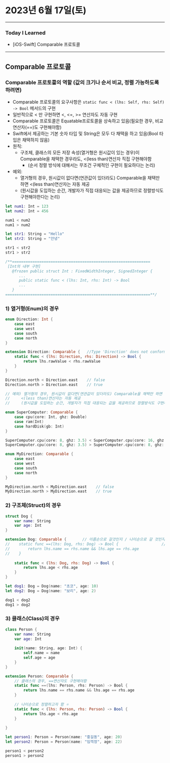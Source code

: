 # 2023년 6월 17일(토)

---

### Today I Learned 

- [iOS-Swift] Comparable 프로토콜

---

## Comparable 프로토콜

### Comparable 프로토콜의 역할 (값의 크기나 순서 비교, 정렬 가능하도록 하려면)

- Comparable 프로토콜의 요구사항은 `static func < (lhs: Self, rhs: Self) -> Bool` 메서드의 구현
- 일반적으로 < 만 구현하면 <, <=, >= 연산자도 자동 구현
- Comparable 프로토콜은 Equatable프로토콜을 상속하고 있음(필요한 경우, 비교연산자(==)도 구현해야함)
- Swift에서 제공하는 기본 숫자 타입 및 String은 모두 다 채택을 하고 있음(Bool 타입은 채택하지 않음)
- 원칙:
  - 구조체, 클래스의 모든 저장 속성(열거형은 원시값이 있는 경우)이 Comparable을 채택한 경우라도, <(less than)연산자 직접 구현해야함
    - (순서 정렬 방식에 대해서는 무조건 구체적인 구현이 필요하다는 논리)
- 예외:
  - 열거형의 경우, 원시값이 없다면(연관값이 있더라도) Comparable을 채택만 하면 <(less than)연산자는 자동 제공
  - (원시값을 도입하는 순간, 개발자가 직접 대응되는 값을 제공하므로 정렬방식도 구현해야한다는 논리)

```swift
let num1: Int = 123
let num2: Int = 456

num1 < num2
num1 > num2

let str1: String = "Hello"
let str2: String = "안녕"

str1 < str2
str1 > str2

/**=============================================================
 [Int의 내부 구현]
   @frozen public struct Int : FixedWidthInteger, SignedInteger {
      ...
      public static func < (lhs: Int, rhs: Int) -> Bool
      ...
   }
================================================================**/
```

### 1) 열거형(Enum)의 경우

```swift
enum Direction: Int {
    case east
    case west
    case south
    case north
}

extension Direction: Comparable {   //Type 'Direction' does not conform to protocol 'Comparable'
    static func < (lhs: Direction, rhs: Direction) -> Bool {
        return lhs.rawValue < rhs.rawValue
    }
}

Direction.north < Direction.east    // false
Direction.north > Direction.east    // true

// 예외) 열거형의 경우, 원시값이 없다면(연관값이 있더라도) Comparable을 채택만 하면
//     <(less than)연산자는 자동 제공
//     (원시값을 도입하는 순간, 개발자가 직접 대응되는 값을 제공하므로 정렬방식도 구현해야한다는 논리) ⭐️

enum SuperComputer: Comparable {
    case cpu(core: Int, ghz: Double)
    case ram(Int)
    case hardDisk(gb: Int)
}

SuperComputer.cpu(core: 8, ghz: 3.5) < SuperComputer.cpu(core: 16, ghz: 3.5)    //  true
SuperComputer.cpu(core: 8, ghz: 3.5) > SuperComputer.cpu(core: 8, ghz: 3.5)     //  false

enum MyDirection: Comparable {
    case east
    case west
    case south
    case north
}

MyDirection.north < MyDirection.east    // false
MyDirection.north > MyDirection.east    // true
```

### 2) 구조체(Struct)의 경우

```swift
struct Dog {
    var name: String
    var age: Int
}

extension Dog: Comparable {       // 이름순으로 갈것인지 / 나이순으로 갈 것인지 구현해야함
//    static func ==(lhs: Dog, rhs: Dog) -> Bool {                   // Equatable은 name, age의 저장 속성이 Equatable프로토콜을 구현하기에 자동제공
//        return lhs.name == rhs.name && lhs.age == rhs.age
//    }
    
    static func < (lhs: Dog, rhs: Dog) -> Bool {
        return lhs.age < rhs.age
    }
}

let dog1: Dog = Dog(name: "초코", age: 10)
let dog2: Dog = Dog(name: "보리", age: 2)

dog1 < dog2
dog1 > dog2
```

### 3) 클래스(Class)의 경우

```swift
class Person {
    var name: String
    var age: Int
    
    init(name: String, age: Int) {
        self.name = name
        self.age = age
    }
}

extension Person: Comparable {
    // 클래스의 경우, ==연산자도 구현해야함
    static func ==(lhs: Person, rhs: Person) -> Bool {
        return lhs.name == rhs.name && lhs.age == rhs.age
    }
    
    // 나이순으로 정렬하고자 함 ⭐️
    static func < (lhs: Person, rhs: Person) -> Bool {
        return lhs.age < rhs.age
    }
    
}

let person1: Person = Person(name: "홍길동", age: 20)
let person2: Person = Person(name: "임꺽정", age: 22)

person1 < person2
person1 > person2
```